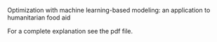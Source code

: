 Optimization with machine learning-based modeling: an application to humanitarian food aid

For a complete explanation see the pdf file.
